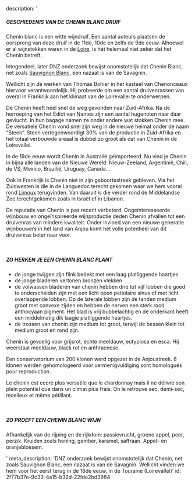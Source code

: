 description: '<h5>GESCHIEDENIS VAN DE CHENIN BLANC DRUIF</h5><p>Chenin blanc is een witte wijndruif. Een aantal auteurs plaatsen de oorsprong van deze druif in de 11de, 10de en zelfs de 9de eeuw. Alhoewel er al wijnstokken waren in de <a href="/nl/region/loire">Loire</a>, is het helemaal niet zeker dat het Chenin betreft.&nbsp;</p><p>Integendeel, later DNZ onderzoek bewijst onomstotelijk dat Chenin Blanc, net zoals <a href="/nl/grape/sauvignon-blanc">Sauvignon Blanc</a>, een nazaat is van de Savagnin.&nbsp;</p><p>Wellicht zijn de werken van Thomas Bohier in het kasteel van Chenonceaux hiervoor verantwoordelijk. Hij probeerde om een aantal druivenrassen van overal in Frankrijk aan het klimaat van de Loirevallei te onderwerpen.</p><p>De Chenin heeft heel snel de weg gevonden naar Zuid-Afrika. Na de herroeping van het Edict van Nantes zijn een aantal hugenoten naar daar gevlucht. In hun bagage namen ze onder andere wat stokken Chenin mee. De versatiele Chenin vond snel zijn weg in de nieuwe heimat onder de naam “Steen”. Steen vertegenwoordigt 30% van de productie in Zuid-Afrika en het totaal verbouwde areaal is dubbel zo groot als dat van Chenin in de Loirevallei.&nbsp;</p><p>In de 19de eeuw wordt Chenin in Australië geïmporteerd. Nu vind je Chenin in bijna alle landen van de Nieuwe Wereld: Nieuw-Zeeland, Argentinië, Chili, de VS, Mexico, Brazilië, Uruguay, Canada…</p><p>Ook in Frankrijk is Chenin niet in zijn geboortestreek gebleven. Via het Zuidwesten is die in de Languedoc terecht gekomen waar we hem vooral rond <a href="/nl/region/limoux">Limoux</a> terugvinden. Van daaruit is die verder rond de Middelandse Zee terechtgekomen zoals in Israël of in Libanon.</p><p>De reputatie van Chenin is pas recent verbeterd. Ongeïnteresseerde wijnbouw en ongeïnspireerde wijnproductie deden Chenin afvallen tot een druivenras van mindere kwaliteit. Onder invloed van een nieuwe generatie wijnbouwers in het land van Anjou komt het volle potentieel van dit druivenras beter naar voor.</p><p><br></p><h5>ZO HERKEN JE EEN CHENIN BLANC PLANT</h5><ul><li>de jonge twijgen zijn flink bedekt met een laag platliggende haartjes<br></li><li>de jonge bladeren vertonen bronzen vlekken<br></li><li>de volwassen bladeren van chenin hebben drie tot vijf lobben die goed te onderscheiden zijn met een licht open petiolaire sinus of met licht overlappende lobben. Op de laterale lobben zijn de tanden medium groot met convexe zijden en hebben de nerven een sterk rood anthocyaan pigment. Het blad is vrij bubbelachtig en de onderkant heeft een middelmatig dik laagje platliggende haartjes.<br></li><li>de trossen van chenin zijn medium tot groot, terwijl de bessen klein tot medium groot en rond zijn.<br></li></ul><p>Chenin is gevoelig voor grijsrot, echte meeldauw, eutypiosa en esca. Hij weerstaat meeldauw, black rot en anthracnose.</p><p>Een conservatorium van 200 klonen werd opgezet in de Anjoustreek. 8 klonen werden gehomologeerd voor vermenigvuldiging sont homologués pour reproduction.</p><p>Le chenin est ecore plus versatile que le chardonnay mais il ne délivre son plein potentiel que dans un climat plus frais. On le retrouve sec, demi-sec, moelleux et même pétillant.</p><p><br></p><h5>ZO PROEFT EEN CHENIN BLANC WIJN</h5><p>Afhankelijk van de rijping en de rijkdom: passievrucht, groene appel, peer, perzik. Kruiden zoals honing, gember, karamel, saffraan. Appel- en oranjebloesem.</p>'
meta_description: 'DNZ onderzoek bewijst onomstotelijk dat Chenin, net zoals Sauvignon Blanc, een nazaat is van de Savagnin. Wellicht vinden we hem voor het eerst terug in de 16de eeuw, in de Touraine (Loirevallei)'
id: 2f77b37e-9c33-4a15-b32d-22fde2bd3964
